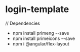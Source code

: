# login-template
//   Dependencies 
 
* npm install primeng --save
* npm install primeicons --save
* npm i @angular/flex-layout
